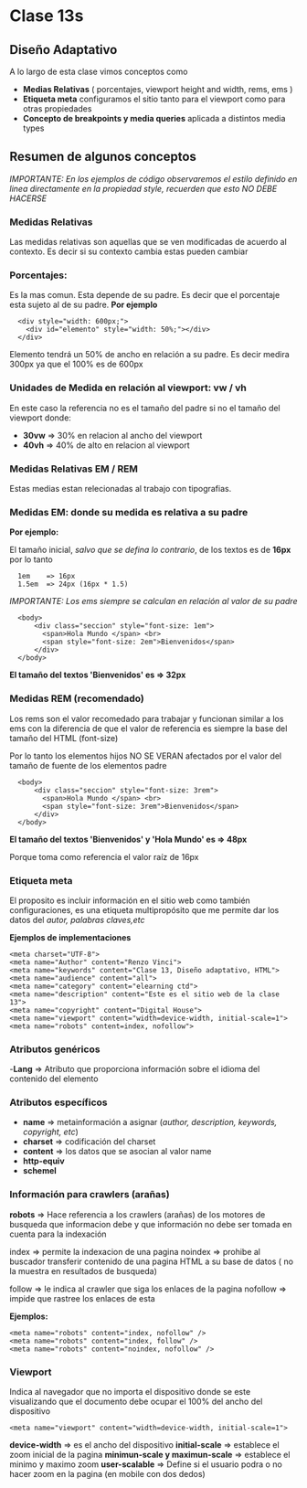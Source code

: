 # Clase 13s

## Diseño Adaptativo

A lo largo de esta clase vimos conceptos como 

- **Medias Relativas** ( porcentajes, viewport height and width, rems, ems )
- **Etiqueta meta**  configuramos el sitio tanto para el viewport como para otras propiedades
- **Concepto de breakpoints y media queries** aplicada a distintos media types

## Resumen de algunos conceptos 
*IMPORTANTE: En los ejemplos de código observaremos el estilo definido en linea directamente en la propiedad style, recuerden que esto NO DEBE HACERSE*

### Medidas Relativas
Las medidas relativas son  aquellas que se ven modificadas de acuerdo al contexto. Es decir si su contexto cambia estas pueden cambiar 

### Porcentajes:
Es la mas comun. Esta depende de su padre. Es decir que el porcentaje esta sujeto al de su padre.
**Por ejemplo**

```
  <div style="width: 600px;">
    <div id="elemento" style="width: 50%;"></div>
  </div>

```
Elemento tendrá un 50% de ancho en relación a su padre. Es decir medira 300px ya que el 100% es de 600px

### Unidades de Medida en relación al viewport: vw / vh

En este caso la referencia no es el tamaño del padre si no el tamaño del viewport donde:

  - **30vw** =>  30% en relacion al ancho del viewport
  - **40vh** =>  40% de alto en relacion al viewport

### Medidas Relativas EM / REM

Estas medias estan relecionadas al trabajo con tipografias. 
  
### Medidas EM: donde su medida es relativa a su padre

**Por ejemplo:**

El tamaño inicial, *salvo que se defina lo contrario*, de los textos es de **16px** por lo tanto 
```
  1em    => 16px
  1.5em  => 24px (16px * 1.5)

```

*IMPORTANTE: Los ems siempre se calculan en relación al valor de su padre*

```
  <body>
      <div class="seccion" style="font-size: 1em">
        <span>Hola Mundo </span> <br>
        <span style="font-size: 2em">Bienvenidos</span>
      </div>
  </body>

```
**El tamaño del textos 'Bienvenidos' es => 32px**

### Medidas REM (recomendado)

Los rems son el valor recomedado para trabajar y funcionan similar a los ems con la diferencia de que el valor de referencia es siempre la base del tamaño del HTML (font-size)

Por lo tanto los elementos hijos NO SE VERAN afectados por el valor del tamaño de fuente de los elementos
padre

```
  <body>
      <div class="seccion" style="font-size: 3rem">
        <span>Hola Mundo </span> <br>
        <span style="font-size: 3rem">Bienvenidos</span>
      </div>
  </body>

```

**El tamaño del textos 'Bienvenidos' y 'Hola Mundo' es => 48px**

Porque toma como referencia el valor raíz de 16px


### Etiqueta meta

El proposito es incluir información en el sitio web como también configuraciones, es una etiqueta
multipropósito que me permite dar los datos del *autor, palabras claves,etc*

**Ejemplos de implementaciones**

```
<meta charset="UTF-8">
<meta name="Author" content="Renzo Vinci">
<meta name="keywords" content="Clase 13, Diseño adaptativo, HTML">
<meta name="audience" content="all">
<meta name="category" content="elearning ctd">
<meta name="description" content="Este es el sitio web de la clase 13">
<meta name="copyright" content="Digital House">
<meta name="viewport" content="width=device-width, initial-scale=1">
<meta name="robots" content=index, nofollow"> 

```
### Atributos genéricos

-**Lang** => Atributo que proporciona información sobre el idioma del contenido del elemento

### Atributos específicos

- **name**        => metainformación a asignar (*author, description, keywords, copyright, etc*)
- **charset**     => codificación del charset
- **content**     => los datos que se asocian al valor name
- **http-equiv**  
- **schemel** 

### Información para crawlers (arañas)

**robots** => Hace referencia a los crawlers (arañas) de los motores de busqueda que informacion debe y que información no debe ser tomada en cuenta para la indexación 

index     => permite la indexacion de una pagina
noindex   => prohibe al buscador transferir contenido de una pagina HTML a su base de datos ( no la muestra en resultados de busqueda)

follow    => le indica al crawler que siga los enlaces de la pagina
nofollow  => impide que rastree los enlaces de esta

**Ejemplos:**

```
<meta name="robots" content="index, nofollow" />
<meta name="robots" content="index, follow" />
<meta name="robots" content="noindex, nofollow" />

```
### Viewport

Indica al navegador que no importa el dispositivo donde se este visualizando que el documento debe 
ocupar el 100% del ancho del dispositivo

```
<meta name="viewport" content="width=device-width, initial-scale=1">

```

**device-width**   =>  es el ancho del dispositivo
**initial-scale**  =>  establece el zoom inicial de la pagina
**minimun-scale y maximun-scale**  =>  establece el minimo y maximo zoom 
**user-scalable**  => Define si el usuario podra o no hacer zoom en la pagina (en mobile con dos dedos)
